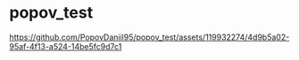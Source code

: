 # popov_test

https://github.com/PopovDaniil95/popov_test/assets/119932274/4d9b5a02-95af-4f13-a524-14be5fc9d7c1

